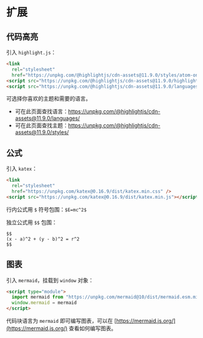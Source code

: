 # 扩展

## 代码高亮

引入 `highlight.js`：

```html
<link
  rel="stylesheet"
  href="https://unpkg.com/@highlightjs/cdn-assets@11.9.0/styles/atom-one-dark.min.css" />
<script src="https://unpkg.com/@highlightjs/cdn-assets@11.9.0/highlight.min.js"></script>
<script src="https://unpkg.com/@highlightjs/cdn-assets@11.9.0/languages/xml.min.js"></script>
```

可选择你喜欢的主题和需要的语言。

- 可在此页面查找语言：https://unpkg.com/@highlightjs/cdn-assets@11.9.0/languages/
- 可在此页面查找主题：https://unpkg.com/@highlightjs/cdn-assets@11.9.0/styles/

## 公式

引入 `katex`：

```html
<link
  rel="stylesheet"
  href="https://unpkg.com/katex@0.16.9/dist/katex.min.css" />
<script src="https://unpkg.com/katex@0.16.9/dist/katex.min.js"></script>
```

行内公式用 `$` 符号包围：`$E=mc^2$`

独立公式用 `$$` 包围：

```
$$
(x - a)^2 + (y - b)^2 = r^2
$$
```

## 图表

引入 `mermaid`，挂载到 `window` 对象：

```html
<script type="module">
  import mermaid from "https://unpkg.com/mermaid@10/dist/mermaid.esm.min.mjs"
  window.mermaid = mermaid
</script>
```

代码块语言为 `mermaid` 即可编写图表，可以在 [https://mermaid.js.org/](https://mermaid.js.org/) 查看如何编写图表。
